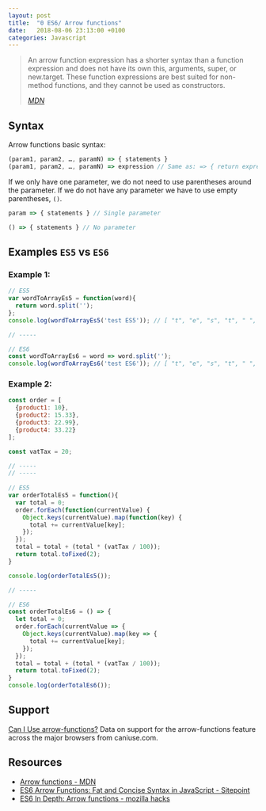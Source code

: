 ```yaml
---
layout: post
title:  "0 ES6/ Arrow functions"
date:   2018-08-06 23:13:00 +0100
categories: Javascript
---
```


> An arrow function expression has a shorter syntax than a function expression and does not have its own this, arguments, super, or new.target. These function expressions are best suited for non-method functions, and they cannot be used as constructors.
> 
> *[MDN](https://developer.mozilla.org/en-US/docs/Web/JavaScript/Reference/Functions/Arrow_functions)*

## Syntax

Arrow functions basic syntax:

```js
(param1, param2, …, paramN) => { statements } 
(param1, param2, …, paramN) => expression // Same as: => { return expression; } 
```

If we only have one parameter, we do not need to use parentheses around the parameter. If we do not have any parameter we have to use empty parentheses, `()`.

```js
param => { statements } // Single parameter

() => { statements } // No parameter
```

## Examples `ES5` vs `ES6`

### Example 1:

```js
// ES5
var wordToArrayEs5 = function(word){
  return word.split('');
};
console.log(wordToArrayEs5('test ES5')); // [ "t", "e", "s", "t", " ", "E", "S", "5" ]

// -----

// ES6
const wordToArrayEs6 = word => word.split('');
console.log(wordToArrayEs6('test ES6')); // [ "t", "e", "s", "t", " ", "E", "S", "6" ]
```

### Example 2:

```js
const order = [
  {product1: 10},
  {product2: 15.33},
  {product3: 22.99},
  {product4: 33.22}
];

const vatTax = 20;

// -----
// -----
    
// ES5
var orderTotalEs5 = function(){
  var total = 0;
  order.forEach(function(currentValue) {
    Object.keys(currentValue).map(function(key) {
      total += currentValue[key];
    });
  });
  total = total + (total * (vatTax / 100));
  return total.toFixed(2);
}

console.log(orderTotalEs5()); 

// -----

// ES6
const orderTotalEs6 = () => {
  let total = 0;
  order.forEach(currentValue => {
    Object.keys(currentValue).map(key => {
      total += currentValue[key];
    });
  });
  total = total + (total * (vatTax / 100));
  return total.toFixed(2);
}
console.log(orderTotalEs6());
```

## Support

<p class="ciu_embed" data-feature="arrow-functions" data-periods="future_1,current,past_1,past_2" data-accessible-colours="false">
  <a href="http://caniuse.com/#feat=arrow-functions">Can I Use arrow-functions?</a> Data on support for the arrow-functions feature across the major browsers from caniuse.com.
</p>

## Resources 

- [Arrow functions - MDN](https://developer.mozilla.org/en-US/docs/Web/JavaScript/Reference/Functions/Arrow_functions)
- [ES6 Arrow Functions: Fat and Concise Syntax in JavaScript - Sitepoint](https://www.sitepoint.com/es6-arrow-functions-new-fat-concise-syntax-javascript/)
- [ES6 In Depth: Arrow functions - mozilla hacks](https://hacks.mozilla.org/2015/06/es6-in-depth-arrow-functions/)